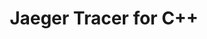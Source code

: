---
title: Jaeger Tracer for C++
registryType: tracer
tags:
  - java
  - jaeger
  - tracer
repo: https://github.com/jaegertracing/jaeger-client-cpp
license: "Apache License 2.0"
description: "Jaeger client/tracer library for C++"
authors: The Jaeger Authors
---